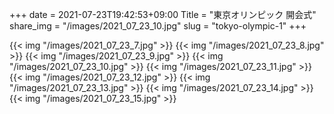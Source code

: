 +++
date  = 2021-07-23T19:42:53+09:00
Title = "東京オリンピック 開会式"
share_img = "/images/2021_07_23_10.jpg"
slug = "tokyo-olympic-1"
+++

{{< img "/images/2021_07_23_7.jpg" >}}
{{< img "/images/2021_07_23_8.jpg" >}}
{{< img "/images/2021_07_23_9.jpg" >}}
{{< img "/images/2021_07_23_10.jpg" >}}
{{< img "/images/2021_07_23_11.jpg" >}}
{{< img "/images/2021_07_23_12.jpg" >}}
{{< img "/images/2021_07_23_13.jpg" >}}
{{< img "/images/2021_07_23_14.jpg" >}}
{{< img "/images/2021_07_23_15.jpg" >}}
